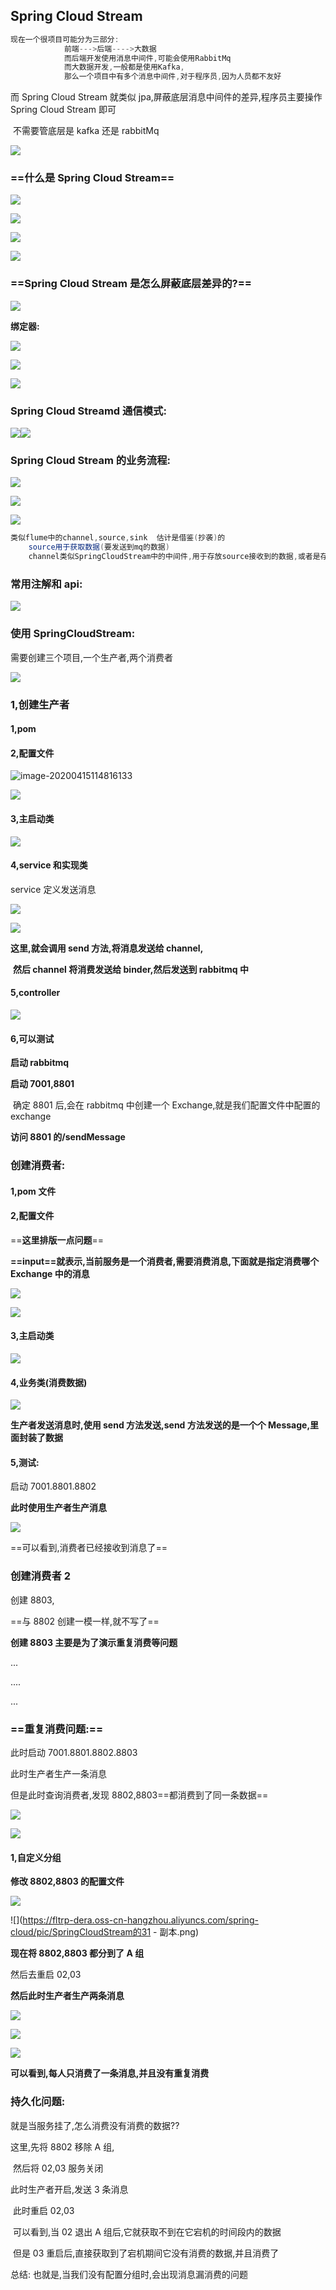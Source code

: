 ## Spring Cloud Stream

```java
现在一个很项目可能分为三部分:
			前端--->后端---->大数据
			而后端开发使用消息中间件,可能会使用RabbitMq
			而大数据开发,一般都是使用Kafka,
			那么一个项目中有多个消息中间件,对于程序员,因为人员都不友好
```

而 Spring Cloud Stream 就类似 jpa,屏蔽底层消息中间件的差异,程序员主要操作 Spring Cloud Stream 即可

​ 不需要管底层是 kafka 还是 rabbitMq

![](https://fltrp-dera.oss-cn-hangzhou.aliyuncs.com/spring-cloud/pic/SpringCloudStream的1.png)

### ==什么是 Spring Cloud Stream==

![](https://fltrp-dera.oss-cn-hangzhou.aliyuncs.com/spring-cloud/pic/SpringCloudStream的2.png)

![](https://fltrp-dera.oss-cn-hangzhou.aliyuncs.com/spring-cloud/pic/SpringCloudStream的3.png)

![](https://fltrp-dera.oss-cn-hangzhou.aliyuncs.com/spring-cloud/pic/SpringCloudStream的4.png)

![](https://fltrp-dera.oss-cn-hangzhou.aliyuncs.com/spring-cloud/pic/SpringCloudStream的5.png)

### ==**Spring Cloud Stream 是怎么屏蔽底层差异的?**==

![](https://fltrp-dera.oss-cn-hangzhou.aliyuncs.com/spring-cloud/pic/SpringCloudStream的6.png)

**绑定器:**

![](https://fltrp-dera.oss-cn-hangzhou.aliyuncs.com/spring-cloud/pic/SpringCloudStream的7.png)

![](https://fltrp-dera.oss-cn-hangzhou.aliyuncs.com/spring-cloud/pic/SpringCloudStream的8.png)

![](https://fltrp-dera.oss-cn-hangzhou.aliyuncs.com/spring-cloud/pic/SpringCloudStream的9.png)

### **Spring Cloud Streamd 通信模式:**

![](https://fltrp-dera.oss-cn-hangzhou.aliyuncs.com/spring-cloud/pic/SpringCloudStream的10.png)![](https://fltrp-dera.oss-cn-hangzhou.aliyuncs.com/spring-cloud/pic/SpringCloudStream的11.png)

### Spring Cloud Stream 的业务流程:

![](https://fltrp-dera.oss-cn-hangzhou.aliyuncs.com/spring-cloud/pic/SpringCloudStream的12.png)

![](https://fltrp-dera.oss-cn-hangzhou.aliyuncs.com/spring-cloud/pic/SpringCloudStream的14.png)

![](https://fltrp-dera.oss-cn-hangzhou.aliyuncs.com/spring-cloud/pic/SpringCloudStream的13.png)

```java
类似flume中的channel,source,sink  估计是借鉴(抄袭)的
  	source用于获取数据(要发送到mq的数据)
  	channel类似SpringCloudStream中的中间件,用于存放source接收到的数据,或者是存放binder拉取的数据
```

### 常用注解和 api:

![](https://fltrp-dera.oss-cn-hangzhou.aliyuncs.com/spring-cloud/pic/SpringCloudStream的15.png)

### 使用 SpringCloudStream:

需要创建三个项目,一个生产者,两个消费者

![](https://fltrp-dera.oss-cn-hangzhou.aliyuncs.com/spring-cloud/pic/SpringCloudStream的16.png)

### 1,创建生产者

#### 1,pom

#### 2,配置文件

![image-20200415114816133](https://fltrp-dera.oss-cn-hangzhou.aliyuncs.com/spring-cloud/pic/SpringCloudStream的17)

![](https://fltrp-dera.oss-cn-hangzhou.aliyuncs.com/spring-cloud/pic/SpringCloudStream的18.png)

#### 3,主启动类

![](https://fltrp-dera.oss-cn-hangzhou.aliyuncs.com/spring-cloud/pic/SpringCloudStream的19.png)

#### 4,service 和实现类

service 定义发送消息

![](https://fltrp-dera.oss-cn-hangzhou.aliyuncs.com/spring-cloud/pic/SpringCloudStream的20.png)

![](https://fltrp-dera.oss-cn-hangzhou.aliyuncs.com/spring-cloud/pic/SpringCloudStream的21.png)

**这里,就会调用 send 方法,将消息发送给 channel,**

​ **然后 channel 将消费发送给 binder,然后发送到 rabbitmq 中**

#### 5,controller

![](https://fltrp-dera.oss-cn-hangzhou.aliyuncs.com/spring-cloud/pic/SpringCloudStream的22.png)

#### 6,可以测试

**启动 rabbitmq**

**启动 7001,8801**

​ 确定 8801 后,会在 rabbitmq 中创建一个 Exchange,就是我们配置文件中配置的 exchange

**访问 8801 的/sendMessage**

### 创建消费者:

#### 1,pom 文件

#### 2,配置文件

==**这里排版一点问题**==

**==input==就表示,当前服务是一个消费者,需要消费消息,下面就是指定消费哪个 Exchange 中的消息**

![](https://fltrp-dera.oss-cn-hangzhou.aliyuncs.com/spring-cloud/pic/SpringCloudStream的23.png)

![](https://fltrp-dera.oss-cn-hangzhou.aliyuncs.com/spring-cloud/pic/SpringCloudStream的24.png)

#### 3,主启动类

![](https://fltrp-dera.oss-cn-hangzhou.aliyuncs.com/spring-cloud/pic/SpringCloudStream的25.png)

#### 4,业务类(消费数据)

![](https://fltrp-dera.oss-cn-hangzhou.aliyuncs.com/spring-cloud/pic/SpringCloudStream的26.png)

**生产者发送消息时,使用 send 方法发送,send 方法发送的是一个个 Message,里面封装了数据**

#### 5,测试:

启动 7001.8801.8802

**此时使用生产者生产消息**

![](https://fltrp-dera.oss-cn-hangzhou.aliyuncs.com/spring-cloud/pic/SpringCloudStream的27.png)

==可以看到,消费者已经接收到消息了==

### 创建消费者 2

创建 8803,

==与 8802 创建一模一样,就不写了==

**创建 8803 主要是为了演示重复消费等问题**

...

....

...

### ==重复消费问题:==

此时启动 7001.8801.8802.8803

此时生产者生产一条消息

但是此时查询消费者,发现 8802,8803==都消费到了同一条数据==

![](https://fltrp-dera.oss-cn-hangzhou.aliyuncs.com/spring-cloud/pic/SpringCloudStream的28.png)

![](https://fltrp-dera.oss-cn-hangzhou.aliyuncs.com/spring-cloud/pic/SpringCloudStream的29.png)

#### 1,自定义分组

**修改 8802,8803 的配置文件**

![](https://fltrp-dera.oss-cn-hangzhou.aliyuncs.com/spring-cloud/pic/SpringCloudStream的30.png)

![](https://fltrp-dera.oss-cn-hangzhou.aliyuncs.com/spring-cloud/pic/SpringCloudStream的31 - 副本.png)

**现在将 8802,8803 都分到了 A 组**

然后去重启 02,03

**然后此时生产者生产两条消息**

![](https://fltrp-dera.oss-cn-hangzhou.aliyuncs.com/spring-cloud/pic/SpringCloudStream的33.png)

![](https://fltrp-dera.oss-cn-hangzhou.aliyuncs.com/spring-cloud/pic/SpringCloudStream的34.png)

![](https://fltrp-dera.oss-cn-hangzhou.aliyuncs.com/spring-cloud/pic/SpringCloudStream的35.png)

**可以看到,每人只消费了一条消息,并且没有重复消费**

### 持久化问题:

就是当服务挂了,怎么消费没有消费的数据??

这里,先将 8802 移除 A 组,

​ 然后将 02,03 服务关闭

此时生产者开启,发送 3 条消息

​ 此时重启 02,03

​ 可以看到,当 02 退出 A 组后,它就获取不到在它宕机的时间段内的数据

​ 但是 03 重启后,直接获取到了宕机期间它没有消费的数据,并且消费了

总结:
也就是,当我们没有配置分组时,会出现消息漏消费的问题
